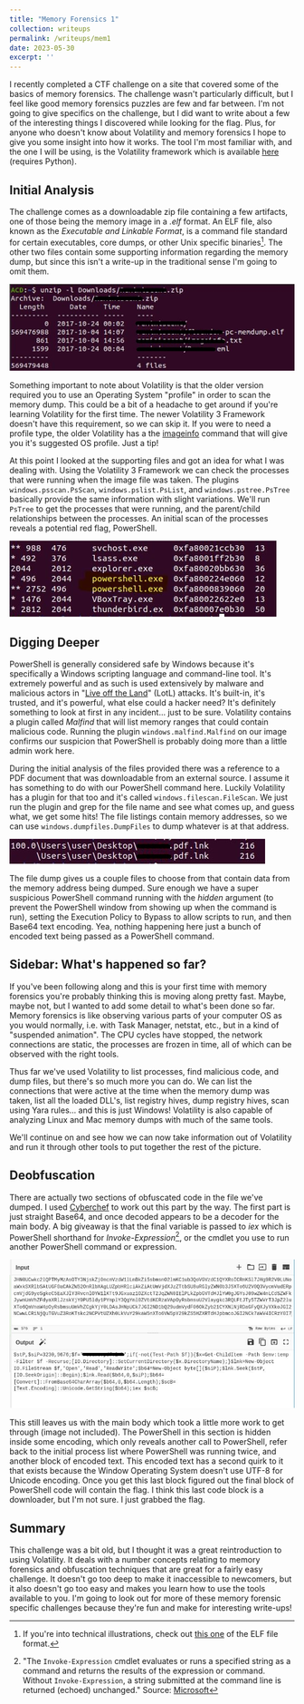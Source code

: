 ```yaml
---
title: "Memory Forensics 1"
collection: writeups
permalink: /writeups/mem1
date: 2023-05-30
excerpt: ''
---
```


I recently completed a CTF challenge on a site that covered some of the basics of memory forensics. The challenge wasn't particularly difficult, but I feel like good memory forensics puzzles are few and far between. I'm not going to give specifics on the challenge, but I did want to write about a few of the interesting things I discovered while looking for the flag. Plus, for anyone who doesn't know about Volatility and memory forensics I hope to give you some insight into how it works. The tool I'm most familiar with, and the one I will be using, is the Volatility framework which is available [here](https://github.com/volatilityfoundation/volatility3) (requires Python).

## Initial Analysis

The challenge comes as a downloadable zip file containing a few artifacts, one of those being the memory image in a *.elf* format. An ELF file, also known as the *Executable and Linkable Format*, is a command file standard for certain executables, core dumps, or other Unix specific binaries[^1]. The other two files contain some supporting information regarding the memory dump, but since this isn't a write-up in the traditional sense I'm going to omit them. 

![](/images/writeups/mem1/rem1.JPG)

Something important to note about Volatility is that the older version required you to use an Operating System "profile" in order to scan the memory dump. This could be a bit of a headache to get around if you're learning Volatility for the first time. The newer Volatility 3 Framework doesn't have this requirement, so we can skip it. If you were to need a profile type, the older Volatility has a the [imageinfo](https://github.com/volatilityfoundation/volatility/wiki/Command-Reference#imageinfo) command that will give you it's suggested OS profile. Just a tip!

At this point I looked at the supporting files and got an idea for what I was dealing with. Using the Volatility 3 Framework we can check the processes that were running when the image file was taken. The plugins `windows.psscan.PsScan`, `windows.pslist.PsList`, and `windows.pstree.PsTree` basically provide the same information with slight variations. We'll run `PsTree` to get the processes that were running, and the parent/child relationships between the processes. An initial scan of the processes reveals a potential red flag, PowerShell.

![](/images/writeups/mem1/rem2.JPG)

## Digging Deeper

PowerShell is generally considered safe by Windows because it's specifically a Windows scripting language and command-line tool. It's extremely powerful and as such is used extensively by malware and malicious actors in "[Live off the Land](https://www.crowdstrike.com/cybersecurity-101/living-off-the-land-attacks-lotl/)" (LotL) attacks. It's built-in, it's trusted, and it's powerful, what else could a hacker need? It's definitely something to look at first in any incident... just to be sure. Volatility contains a plugin called *Malfind* that will list memory ranges that could contain malicious code. Running the plugin `windows.malfind.Malfind` on our image confirms our suspicion that PowerShell is probably doing more than a little admin work here.

During the initial analysis of the files provided there was a reference to a PDF document that was downloadable from an external source. I assume it has something to do with our PowerShell command here. Luckily Volatility has a plugin for that too and it's called `windows.filescan.FileScan`. We just run the plugin and grep for the file name and see what comes up, and guess what, we get some hits! The file listings contain memory addresses, so we can use `windows.dumpfiles.DumpFiles` to dump whatever is at that address. 

![](/images/writeups/mem1/rem3.JPG)

The file dump gives us a couple files to choose from that contain data from the memory address being dumped. Sure enough we have a super suspicious PowerShell command running with the *hidden* argument (to prevent the PowerShell window from showing up when the command is run), setting the Execution Policy to Bypass to allow scripts to run, and then Base64 text encoding. Yea, nothing happening here just a bunch of encoded text being passed as a PowerShell command.

## Sidebar: What's happened so far?

If you've been following along and this is your first time with memory forensics you're probably thinking this is moving along pretty fast. Maybe, maybe not, but I wanted to add some detail to what's been done so far. Memory forensics is like observing various parts of your computer OS as you would normally, i.e. with Task Manager, netstat, etc., but in a kind of "suspended animation". The CPU cycles have stopped, the network connections are static, the processes are frozen in time, all of which can be observed with the right tools.

Thus far we've used Volatility to list processes, find malicious code, and dump files, but there's so much more you can do. We can list the connections that were active at the time when the memory dump was taken, list all the loaded DLL's, list registry hives, dump registry hives, scan using Yara rules... and this is just Windows! Volatility is also capable of analyzing Linux and Mac memory dumps with much of the same tools.

We'll continue on and see how we can now take information out of Volatility and run it through other tools to put together the rest of the picture.

## Deobfuscation

There are actually two sections of obfuscated code in the file we've dumped. I used [Cyberchef](https://cyberchef.org/) to work out this part by the way. The first part is just straight Base64, and once decoded appears to be a decoder for the main body. A big giveaway is that the final variable is passed to *iex* which is PowerShell shorthand for *Invoke-Expression*[^2], or the cmdlet you use to run another PowerShell command or expression.

![](/images/writeups/mem1/rem4.jpg)

This still leaves us with the main body which took a little more work to get through (image not included). The PowerShell in this section is hidden inside some encoding, which only reveals another call to PowerShell, refer back to the initial process list where PowerShell was running twice, and another block of encoded text. This encoded text has a second quirk to it that exists because the Window Operating System doesn't use UTF-8 for Unicode encoding. Once you get this last block figured out the final block of PowerShell code will contain the flag. I think this last code block is a downloader, but I'm not sure. I just grabbed the flag.

## Summary

This challenge was a bit old, but I thought it was a great reintroduction to using Volatility. It deals with a number concepts relating to memory forensics and obfuscation techniques that are great for a fairly easy challenge. It doesn't go too deep to make it inaccessible to newcomers, but it also doesn't go too easy and makes you learn how to use the tools available to you. I'm going to look out for more of these memory forensic specific challenges because they're fun and make for interesting write-ups! 


[^1]:  If you're into technical illustrations, check out [this one](https://upload.wikimedia.org/wikipedia/commons/e/e4/ELF_Executable_and_Linkable_Format_diagram_by_Ange_Albertini.png) of the ELF file format.
[^2]: "The `Invoke-Expression` cmdlet evaluates or runs a specified string as a command and returns the results of the expression or command. Without `Invoke-Expression`, a string submitted at the command line is returned (echoed) unchanged."      Source: [Microsoft](https://learn.microsoft.com/en-us/powershell/module/microsoft.powershell.utility/invoke-expression?view=powershell-7.3)
